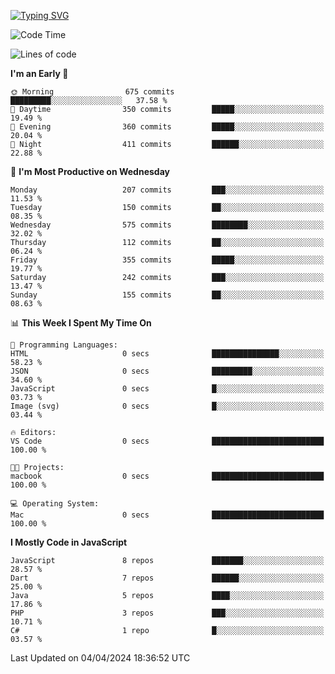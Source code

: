 
<a href="https://git.io/typing-svg"><img src="https://readme-typing-svg.demolab.com?font=Source+Code+Pro&pause=1000&random=false&width=435&lines=Hey+%F0%9F%A5%B6+iam+Yaskraz" alt="Typing SVG" /></a>
<!--START_SECTION:waka-->
![Code Time](http://img.shields.io/badge/Code%20Time-228%20hrs%2012%20mins-blue)

![Lines of code](https://img.shields.io/badge/From%20Hello%20World%20I%27ve%20Written-672.6%20thousand%20lines%20of%20code-blue)

**I'm an Early 🐤** 

```text
🌞 Morning                675 commits         █████████░░░░░░░░░░░░░░░░   37.58 % 
🌆 Daytime                350 commits         █████░░░░░░░░░░░░░░░░░░░░   19.49 % 
🌃 Evening                360 commits         █████░░░░░░░░░░░░░░░░░░░░   20.04 % 
🌙 Night                  411 commits         ██████░░░░░░░░░░░░░░░░░░░   22.88 % 
```
📅 **I'm Most Productive on Wednesday** 

```text
Monday                   207 commits         ███░░░░░░░░░░░░░░░░░░░░░░   11.53 % 
Tuesday                  150 commits         ██░░░░░░░░░░░░░░░░░░░░░░░   08.35 % 
Wednesday                575 commits         ████████░░░░░░░░░░░░░░░░░   32.02 % 
Thursday                 112 commits         ██░░░░░░░░░░░░░░░░░░░░░░░   06.24 % 
Friday                   355 commits         █████░░░░░░░░░░░░░░░░░░░░   19.77 % 
Saturday                 242 commits         ███░░░░░░░░░░░░░░░░░░░░░░   13.47 % 
Sunday                   155 commits         ██░░░░░░░░░░░░░░░░░░░░░░░   08.63 % 
```


📊 **This Week I Spent My Time On** 

```text
💬 Programming Languages: 
HTML                     0 secs              ███████████████░░░░░░░░░░   58.23 % 
JSON                     0 secs              █████████░░░░░░░░░░░░░░░░   34.60 % 
JavaScript               0 secs              █░░░░░░░░░░░░░░░░░░░░░░░░   03.73 % 
Image (svg)              0 secs              █░░░░░░░░░░░░░░░░░░░░░░░░   03.44 % 

🔥 Editors: 
VS Code                  0 secs              █████████████████████████   100.00 % 

🐱‍💻 Projects: 
macbook                  0 secs              █████████████████████████   100.00 % 

💻 Operating System: 
Mac                      0 secs              █████████████████████████   100.00 % 
```

**I Mostly Code in JavaScript** 

```text
JavaScript               8 repos             ███████░░░░░░░░░░░░░░░░░░   28.57 % 
Dart                     7 repos             ██████░░░░░░░░░░░░░░░░░░░   25.00 % 
Java                     5 repos             ████░░░░░░░░░░░░░░░░░░░░░   17.86 % 
PHP                      3 repos             ███░░░░░░░░░░░░░░░░░░░░░░   10.71 % 
C#                       1 repo              █░░░░░░░░░░░░░░░░░░░░░░░░   03.57 % 
```




 Last Updated on 04/04/2024 18:36:52 UTC
<!--END_SECTION:waka-->

